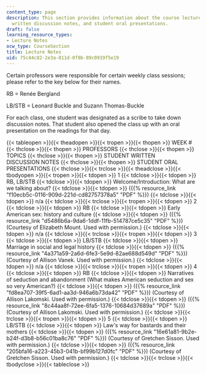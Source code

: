 ```yaml
---
content_type: page
description: This section provides information about the course lectures, student
  written discussion notes, and student oral presentations.
draft: false
learning_resource_types:
- Lecture Notes
ocw_type: CourseSection
title: Lecture Notes
uid: 75c44c82-2e3a-811d-0f0b-89c0919f5e19
---
```

Certain professors were responsible for certain weekly class sessions; please refer to the key below for their names.

RB = Renée Bergland

LB/STB = Leonard Buckle and Suzann Thomas-Buckle

For each class, one student was designated as a scribe to take down discussion notes. That student also opened the class up with an oral presentation on the readings for that day.

{{< tableopen >}}{{< theadopen >}}{{< tropen >}}{{< thopen >}}
WEEK #
{{< thclose >}}{{< thopen >}}
PROFESSORS
{{< thclose >}}{{< thopen >}}
TOPICS
{{< thclose >}}{{< thopen >}}
STUDENT WRITTEN    
DISCUSSION NOTES
{{< thclose >}}{{< thopen >}}
STUDENT ORAL    
PRESENTATIONS
{{< thclose >}}{{< trclose >}}{{< theadclose >}}{{< tbodyopen >}}{{< tropen >}}{{< tdopen >}}
1
{{< tdclose >}}{{< tdopen >}}
RB, LB/STB
{{< tdclose >}}{{< tdopen >}}
Welcome/Introduction: What are we talking about?
{{< tdclose >}}{{< tdopen >}}
({{% resource_link "f10ecb5c-0116-909d-221d-cd82757378a5" "PDF" %}})
{{< tdclose >}}{{< tdopen >}}
n/a
{{< tdclose >}}{{< trclose >}}{{< tropen >}}{{< tdopen >}}
2
{{< tdclose >}}{{< tdopen >}}
RB
{{< tdclose >}}{{< tdopen >}}
Early American sex: history and culture
{{< tdclose >}}{{< tdopen >}}
({{% resource_link "d5486b6a-9da6-1ddf-11fb-514787ce5c35" "PDF" %}}) (Courtesy of Elizabeth Mount. Used with permission.)
{{< tdclose >}}{{< tdopen >}}
n/a
{{< tdclose >}}{{< trclose >}}{{< tropen >}}{{< tdopen >}}
3
{{< tdclose >}}{{< tdopen >}}
LB/STB
{{< tdclose >}}{{< tdopen >}}
Marriage in social and legal history
{{< tdclose >}}{{< tdopen >}}
({{% resource_link "4a371a59-2a6d-6fe3-5e9d-82ae688d549d" "PDF" %}}) (Courtesy of Allison Vanek. Used with permission.)
{{< tdclose >}}{{< tdopen >}}
n/a
{{< tdclose >}}{{< trclose >}}{{< tropen >}}{{< tdopen >}}
4
{{< tdclose >}}{{< tdopen >}}
RB
{{< tdclose >}}{{< tdopen >}}
Narratives of seduction and abandonment (What makes American seduction and sex so very American?)
{{< tdclose >}}{{< tdopen >}}
({{% resource_link "fd8ea707-39f5-6ad1-aa3d-946a6b73da42" "PDF" %}}) (Courtesy of Allison Lakomski. Used with permission.)
{{< tdclose >}}{{< tdopen >}}
({{% resource_link "8c44aa8f-72ee-6fa5-1376-10684d37689a" "PDF" %}}) (Courtesy of Allison Lakomski. Used with permission.)
{{< tdclose >}}{{< trclose >}}{{< tropen >}}{{< tdopen >}}
5
{{< tdclose >}}{{< tdopen >}}
LB/STB
{{< tdclose >}}{{< tdopen >}}
Law's way for bastards and their mothers
{{< tdclose >}}{{< tdopen >}}
({{% resource_link "16e61a81-9b2e-b24f-d3b8-b56c01ba8c76" "PDF" %}}) (Courtesy of Gretchen Sisson. Used with permission.)
{{< tdclose >}}{{< tdopen >}}
({{% resource_link "205bfa16-a223-45b3-041b-bf99b127d0fc" "PDF" %}}) (Courtesy of Gretchen Sisson. Used with permission.)
{{< tdclose >}}{{< trclose >}}{{< tbodyclose >}}{{< tableclose >}}